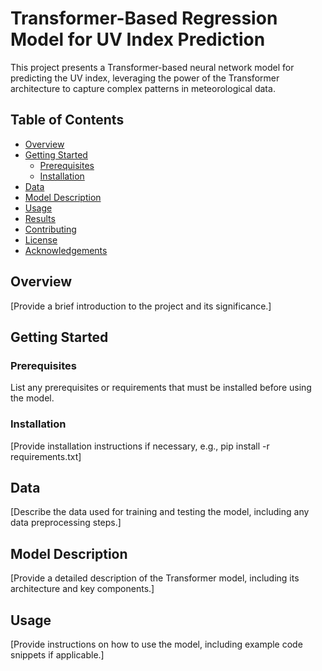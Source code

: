 # Transformer-Based Regression Model for UV Index Prediction

This project presents a Transformer-based neural network model for predicting the UV index, leveraging the power of the Transformer architecture to capture complex patterns in meteorological data.

## Table of Contents
- [Overview](#overview)
- [Getting Started](#getting-started)
  - [Prerequisites](#prerequisites)
  - [Installation](#installation)
- [Data](#data)
- [Model Description](#model-description)
- [Usage](#usage)
- [Results](#results)
- [Contributing](#contributing)
- [License](#license)
- [Acknowledgements](#acknowledgements)

## Overview
[Provide a brief introduction to the project and its significance.]

## Getting Started
### Prerequisites
List any prerequisites or requirements that must be installed before using the model.

### Installation
[Provide installation instructions if necessary, e.g., pip install -r requirements.txt]

## Data
[Describe the data used for training and testing the model, including any data preprocessing steps.]

## Model Description
[Provide a detailed description of the Transformer model, including its architecture and key components.]

## Usage
[Provide instructions on how to use the model, including example code snippets if applicable.]
